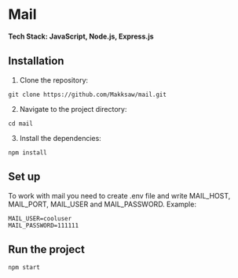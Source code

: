 # Mail

**Tech Stack: JavaScript, Node.js, Express.js**

## Installation

1. Clone the repository:

```
git clone https://github.com/Makksaw/mail.git
```

2. Navigate to the project directory:

```
cd mail
```

3. Install the dependencies:

```
npm install
```

## Set up

To work with mail you need to create .env file and write MAIL_HOST, MAIL_PORT, MAIL_USER and MAIL_PASSWORD. Example:

```
MAIL_USER=cooluser
MAIL_PASSWORD=111111
```

## Run the project

```
npm start
```
